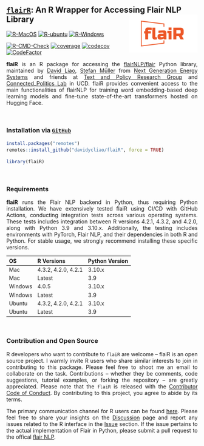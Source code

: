 
## <u>`flairR`</u>: An R Wrapper for Accessing Flair NLP Library <img src="man/figures/logo.png" align="right" width="180"/>

[![R-MacOS](https://github.com/davidycliao/flaiR/actions/workflows/r_macos.yml/badge.svg)](https://github.com/davidycliao/flaiR/actions/workflows/r_macos.yml)
[![R-ubuntu](https://github.com/davidycliao/flaiR/actions/workflows/r_ubuntu.yaml/badge.svg)](https://github.com/davidycliao/flaiR/actions/workflows/r_ubuntu.yaml)
[![R-Windows](https://github.com/davidycliao/flaiR/actions/workflows/r_window.yml/badge.svg)](https://github.com/davidycliao/flaiR/actions/workflows/r_window.yml)

[![R-CMD-Check](https://github.com/davidycliao/flaiR/actions/workflows/r.yml/badge.svg)](https://github.com/davidycliao/flaiR/actions/workflows/r.yml)
[![coverage](https://github.com/davidycliao/flaiR/actions/workflows/test-coverage.yaml/badge.svg)](https://github.com/davidycliao/flaiR/actions/workflows/test-coverage.yaml)
[![codecov](https://codecov.io/gh/davidycliao/flaiR/graph/badge.svg?token=CPIBIB6L78)](https://codecov.io/gh/davidycliao/flaiR)
[![CodeFactor](https://www.codefactor.io/repository/github/davidycliao/flair/badge)](https://www.codefactor.io/repository/github/davidycliao/flair)

<!-- README.md is generated from README.Rmd. Please edit that file -->
<div style="text-align: justify">

**flaiR** is an R package for accessing the
[flairNLP/flair](flairNLP/flair) Python library, maintained by [David
Liao](https://davidycliao.github.io), [Stefan
Müller](https://muellerstefan.net) from [Next Generation Energy
Systems](https://www.nexsys-energy.ie) and friends at [Text and Policy
Research Group](https://text-and-policy.com) and [Connected_Politics
Lab](https://www.ucd.ie/connected_politics/) in UCD. flaiR provides
convenient access to the main functionalities of flairNLP for training
word embedding-based deep learning models and fine-tune state-of-the-art
transformers hosted on Hugging Face.

<br>

### Installation via <u>**`GitHub`**</u>

``` r
install.packages("remotes")
remotes::install_github("davidycliao/flaiR", force = TRUE)
```

``` r
library(flaiR)
```

<br>

### Requirements

<div style="text-align: justify">

**flaiR** runs the Flair NLP backend in Python, thus requiring Python
installation. We have extensively tested flaiR using CI/CD with GitHub
Actions, conducting integration tests across various operating systems.
These tests includes integration between R versions 4.2.1, 4.3.2, and
4.2.0, along with Python 3.9 and 3.10.x. Additionally, the testing
includes environments with PyTorch, Flair NLP, and their dependencies in
both R and Python. For stable usage, we strongly recommend installing
these specific versions.

| OS      | R Versions          | Python Version |
|---------|---------------------|----------------|
| Mac     | 4.3.2, 4.2.0, 4.2.1 | 3.10.x         |
| Mac     | Latest              | 3.9            |
| Windows | 4.0.5               | 3.10.x         |
| Windows | Latest              | 3.9            |
| Ubuntu  | 4.3.2, 4.2.0, 4.2.1 | 3.10.x         |
| Ubuntu  | Latest              | 3.9            |

<!-- __Note__: [Anaconda](https://github.com/anaconda) or [miniconda](https://github.com/conda/conda) (highly recommended) is the best way to manage your working environment. In RStudio, the Python (conda) environment can easily be managed by the reticulate R package, or manually changed configuration via Tools -> Global Options -> Python in Rstudio. -->

<br>

### Contribution and Open Source

<div style="text-align: justify">

R developers who want to contribute to `flaiR` are welcome – flaiR is an
open source project. I warmly invite R users who share similar interests
to join in contributing to this package. Please feel free to shoot me an
email to collaborate on the task. Contributions – whether they be
comments, code suggestions, tutorial examples, or forking the repository
– are greatly appreciated. Please note that the `flaiR` is released with
the [Contributor Code of
Conduct](https://github.com/davidycliao/flaiR/blob/master/CONDUCT.md).
By contributing to this project, you agree to abide by its terms.

The primary communication channel for R users can be found
[here](https://github.com/davidycliao/flaiR/discussions). Please feel
free to share your insights on the
[Discussion](https://github.com/davidycliao/flaiR/discussions) page and
report any issues related to the R interface in the
[Issue](https://github.com/davidycliao/flaiR/issues) section. If the
issue pertains to the actual implementation of Flair in Python, please
submit a pull request to the offical [flair
NLP](https://github.com/flairnlp/flair).

</div>

<br>
